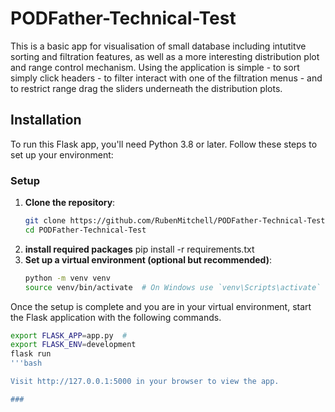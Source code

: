 # PODFather-Technical-Test

This is a basic app for visualisation of small database including intutitve sorting and filtration features, as well as a more interesting distribution plot and range control mechanism. Using the application  is simple - to sort simply click headers - to filter interact with one of the filtration menus - and to restrict range drag the sliders underneath the distribution plots. 

## Installation
To run this Flask app, you'll need Python 3.8 or later. Follow these steps to set up your environment:

### Setup
1. **Clone the repository**:
   ```bash
   git clone https://github.com/RubenMitchell/PODFather-Technical-Test.git
   cd PODFather-Technical-Test
2. **install required packages**
   pip install -r requirements.txt
3. **Set up a virtual environment (optional but recommended)**:
   ```bash
   python -m venv venv
   source venv/bin/activate  # On Windows use `venv\Scripts\activate`

Once the setup is complete and you are in your virtual environment, start the Flask application with the following commands.
```bash
export FLASK_APP=app.py  # 
export FLASK_ENV=development
flask run
'''bash

Visit http://127.0.0.1:5000 in your browser to view the app.

###

